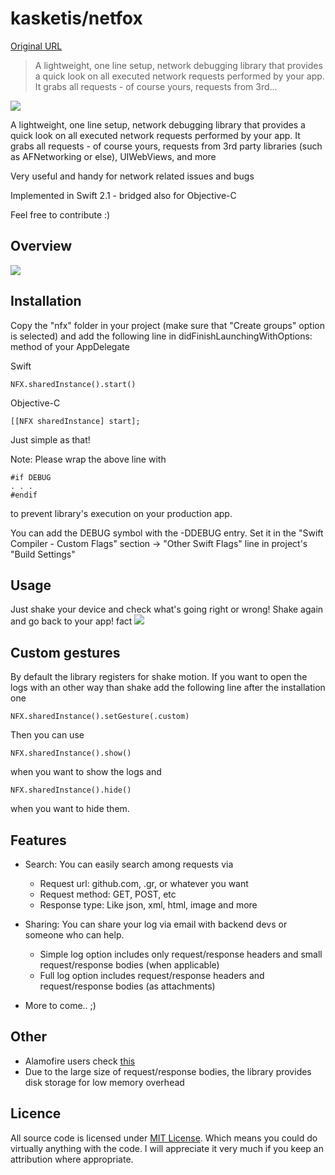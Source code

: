 # kasketis/netfox

[Original URL](https://github.com/kasketis/netfox)

> A lightweight, one line setup, network debugging library that provides a quick look on all executed network requests performed by your app. It grabs all requests - of course yours, requests from 3rd...

[![](https://raw.githubusercontent.com/kasketis/netfox/master/assets/netfox_logo.png)](https://raw.githubusercontent.com/kasketis/netfox/master/assets/netfox_logo.png)

A lightweight, one line setup, network debugging library that provides a quick look on all executed network requests performed by your app. It grabs all requests - of course yours, requests from 3rd party libraries (such as AFNetworking or else), UIWebViews, and more

Very useful and handy for network related issues and bugs

Implemented in Swift 2.1 - bridged also for Objective-C

Feel free to contribute :)

## [](https://github.com/kasketis/netfox#overview)Overview

[![](https://raw.githubusercontent.com/kasketis/netfox/master/assets/overview.gif)](https://raw.githubusercontent.com/kasketis/netfox/master/assets/overview.gif)

## [](https://github.com/kasketis/netfox#installation)Installation

Copy the "nfx" folder in your project (make sure that "Create groups" option is selected) and add the following line in didFinishLaunchingWithOptions: method of your AppDelegate

Swift

```
NFX.sharedInstance().start()
```

Objective-C

```
[[NFX sharedInstance] start];
```

Just simple as that!

Note: Please wrap the above line with

```
#if DEBUG
. . .
#endif
```

to prevent library's execution on your production app.

You can add the DEBUG symbol with the -DDEBUG entry. Set it in the "Swift Compiler - Custom Flags" section -> "Other Swift Flags" line in project's "Build Settings"

## [](https://github.com/kasketis/netfox#usage)Usage

Just shake your device and check what's going right or wrong! Shake again and go back to your app! fact [![](https://raw.githubusercontent.com/kasketis/netfox/master/assets/shake.png)](https://raw.githubusercontent.com/kasketis/netfox/master/assets/shake.png)

## [](https://github.com/kasketis/netfox#custom-gestures)Custom gestures

By default the library registers for shake motion. If you want to open the logs with an other way than shake add the following line after the installation one

```
NFX.sharedInstance().setGesture(.custom)
```

Then you can use

```
NFX.sharedInstance().show()
```

when you want to show the logs and

```
NFX.sharedInstance().hide()
```

when you want to hide them.

## [](https://github.com/kasketis/netfox#features)Features

- Search: You can easily search among requests via

  - Request url: github.com, .gr, or whatever you want
  - Request method: GET, POST, etc
  - Response type: Like json, xml, html, image and more

- Sharing: You can share your log via email with backend devs or someone who can help.

  - Simple log option includes only request/response headers and small request/response bodies (when applicable)
  - Full log option includes request/response headers and request/response bodies (as attachments)

- More to come.. ;)

## [](https://github.com/kasketis/netfox#other)Other

- Alamofire users check [this](https://github.com/kasketis/netfox/blob/master/Alamofire.md)
- Due to the large size of request/response bodies, the library provides disk storage for low memory overhead

## [](https://github.com/kasketis/netfox#licence)Licence

All source code is licensed under [MIT License](https://github.com/kasketis/netfox/blob/master/LICENSE). Which means you could do virtually anything with the code. I will appreciate it very much if you keep an attribution where appropriate.
